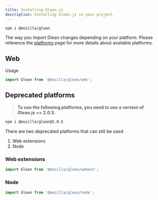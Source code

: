 ```yaml
---
title: Installing Glean.js
description: Installing Glean.js in your project.
---
```


```sh
npm i @mozilla/glean
```

The way you import Glean changes depending on your platform. Please reference the [platforms](./platforms) page for more details about available platforms.

## Web

Usage

```js
import Glean from '@mozilla/glean/web';
```

## Deprecated platforms

> **To use the following platforms, you need to use a version of Glean.js <= 2.0.5.**

```sh
npm i @mozilla/glean@2.0.5
```

There are two deprecated platforms that can still be used

1. Web extensions
2. Node

### Web extensions

```js
import Glean from '@mozilla/glean/webext';
```


### Node

```js
import Glean from '@mozilla/glean/node';
```
